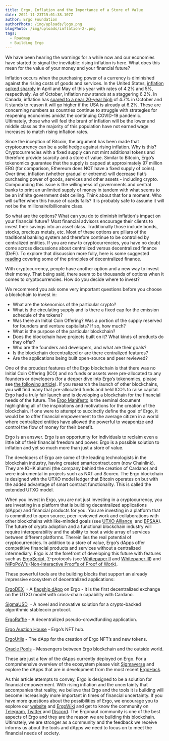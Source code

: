 ```yaml
---
title: Ergo, Inflation and the Importance of a Store of Value
date: 2021-11-23T15:01:38.107Z
author: Ergo Foundation
authorPhoto: /img/uploads/logo.png
blogPhoto: /img/uploads/inflation-2-.png
tags:
  - Roadmap
  - Building Ergo
---
```

<!--StartFragment-->

We have been hearing the warnings for a while now and our economies have started to signal the inevitable: rising inflation is here. What does this mean for the value of your money and your financial future? 

Inflation occurs when the purchasing power of a currency is diminished against the rising costs of goods and services. In the United States, [inflation spiked sharply](https://www.usinflationcalculator.com/inflation/current-inflation-rates/) in April and May of this year with rates of 4.2% and 5%, respectively. As of October, inflation now stands at a staggering 6.2%. In Canada, inflation has [soared to a near 20-year high](https://financialpost.com/news/economy/canadas-annual-inflation-rate-hits-4-7-in-oct-highest-since-feb-2003) of 4.7% in October and it stands to reason it will go higher if the USA is already at 6.2%. These are concerning numbers as countries continue to struggle with strategies for reopening economies amidst the continuing COVID-19 pandemic. Ultimately, those who will feel the brunt of inflation will be the lower and middle class as the majority of this population have not earned wage increases to match rising inflation rates. 

Since the inception of Bitcoin, the argument has been made that cryptocurrency can be a solid hedge against rising inflation. Why is this? Cryptocurrencies with a fixed supply can not mint additional tokens and therefore provide scarcity and a store of value. Similar to Bitcoin, Ergo’s tokenomics guarantee that the supply is capped at approximately 97 million ERG (for comparison, Ethereum does NOT have a fixed supply of coins). Over time, inflation (whether gradual or extreme) will decrease fiat’s purchasing power of goods, services and other assets - including crypto. Compounding this issue is the willingness of governments and central banks to print an unlimited supply of money in tandem with what seems to be an infinite government debt ceiling. Think about that for a moment. Who will suffer when this house of cards falls? It is probably safe to assume it will not be the millionaire/billionaire class.

So what are the options? What can you do to diminish inflation's impact on your financial future? Most financial advisors encourage their clients to invest their savings into an asset class. Traditionally those include bonds, stocks, precious metals, etc. Most of these options are pillars of the traditional banking system and therefore continue to be controlled by centralized entities. If you are new to cryptocurrencies, you have no doubt come across discussions about centralized versus decentralized finance (DeFi). To explore that discussion more fully, here is some suggested [reading](https://medium.com/stably-blog/decentralized-finance-vs-traditional-finance-what-you-need-to-know-3b57aed7a0c2) covering some of the principles of decentralized finance.

With cryptocurrency, people have another option and a new way to invest their money. That being said, there seem to be thousands of options when it comes to cryptocurrencies. How do you decide where to invest? 

We recommend you ask some very important questions before you choose a blockchain to invest in:

* What are the tokenomics of the particular crypto?
* What is the circulating supply and is there a fixed cap for the emission schedule of the tokens?
* Was there an Initial Coin Offering? Was a portion of the supply reserved for founders and venture capitalists? If so, how much?
* What is the purpose of the particular blockchain?
* Does the blockchain have projects built on it? What kinds of products do they offer?
* Who are the founders and developers, and what are their goals?
* Is the blockchain decentralized or are there centralized features?
* Are the applications being built open-source and peer reviewed?

One of the proudest features of the Ergo blockchain is that there was no Initial Coin Offering (ICO) and no funds or assets were pre-allocated to any founders or developers (for a deeper dive into Ergo’s tokenomics, please see [the following article](https://ergoplatform.org/en/blog/2021-11-05-ergo-blockchain-tokenomics-and-finance/)). If you research the launch of other blockchains, you will find many that pre-allocated funds and held ICO’s to raise capital. Ergo had a truly fair launch and is developing a blockchain for the financial needs of the future. The [Ergo Manifesto](https://ergoplatform.org/en/blog/2021-04-26-the-ergo-manifesto/) is the seminal document highlighting all of the inspirations and motivations for the creation of the blockchain. If one were to attempt to succinctly define the goal of Ergo, it would be to offer financial empowerment to the average citizen in a world where centralized entities have allowed the powerful to weaponize and control the flow of money for their benefit.

Ergo is an answer. Ergo is an opportunity for individuals to reclaim even a little bit of their financial freedom and power. Ergo is a possible solution to inflation and yet so much more than just a store of value.

The developers of Ergo are some of the leading technologists in the blockchain industry, having created smartcontract.com (now Chainlink). They are IOHK alumni (the company behind the creation of Cardano) and were instrumental in projects such as NXT and Scorex. The Ergo blockchain is designed with the UTXO model ledger that Bitcoin operates on but with the added advantage of smart contract functionality. This is called the extended UTXO model.

When you invest in Ergo, you are not just investing in a cryptocurrency, you are investing in a platform that is building decentralized applications (dApps) and financial products for you. You are investing in a platform that is committed to open source, peer-reviewed work and collaborations with other blockchains with like-minded goals (see [UTXO Alliance](https://utxo-alliance.org/)  and [BPSAA](https://bpsaa.vision/)). The future of crypto adoption and a functional blockchain industry will require interoperability and the ability to host a wide array of services between different platforms. Therein lies the real potential of cryptocurrencies. In addition to a store of value, Ergo’s dApps offer competitive financial products and services without a centralized intermediary. Ergo is at the forefront of developing this future with features such as [ErgoScript](https://ergoplatform.org/docs/ErgoScript.pdf), Σ-protocols (see [Whitepaper II](https://ergoplatform.org/docs/ErgoScript.pdf) and [Whitepaper III](https://ergoplatform.org/docs/AdvancedErgoScriptTutorial.pdf)) and [NiPoPoW’s (Non-Interactive Proof’s of Proof of Work)](https://ergoplatform.org/en/blog/2021-08-26-nipopow-applications-light-clients-and-side-chains/).

These powerful tools are the building blocks that support an already impressive ecosystem of decentralized applications:

[ErgoDEX](https://bit.ly/3oPGwzt)  - A [flagship dApp](https://ergoplatform.org/en/blog/2021-07-21-ergodex-a-cross-chain-workhorse/) on Ergo - it is the first decentralized exchange on the UTXO model with cross-chain capability with Cardano.

[SigmaUSD](https://bit.ly/3nFRKHx)  - A novel and innovative solution for a crypto-backed algorithmic stablecoin protocol.

[ErgoRaffle](https://bit.ly/3DI15nT) - A decentralized pseudo-crowdfunding application.

[Ergo Auction House](https://bit.ly/3DHCorr) - Ergo’s NFT hub.

[ErgoUtils](https://bit.ly/3kYyT8V) - The dApp for the creation of Ergo NFT’s and new tokens.

[Oracle Pools](https://bit.ly/3kYfIMm) - Messengers between Ergo blockchain and the outside world.

These are just a few of the dApps currently deployed on Ergo. For a comprehensive overview of the ecosystem please visit [Sigmaverse](https://bit.ly/3kRCqpo) and explore the dApps that are in development from the most recent [ErgoHack](https://ergoplatform.org/en/blog/2021-10-21-ergohack-ii-results/).

As this article attempts to convey, Ergo is designed to be a solution for financial empowerment. With rising inflation and the uncertainty that accompanies that reality, we believe that Ergo and the tools it is building will become increasingly more important in times of financial uncertainty. If you have more questions about the possibilities of Ergo, we encourage you to explore our [website](https://ergoplatform.org/en/) and [ErgoWiki](https://bit.ly/3x6Iak8) and get to know the community on [Telegram](https://t.me/ergoplatform), [Twitter](https://twitter.com/ergoplatformorg) and [Discord](https://discord.com/invite/kj7s7nb). The Ergonaut community is one of the best aspects of Ergo and they are the reason we are building this blockchain. Ultimately, we are stronger as a community and the feedback we receive informs us about the tools and dApps we need to focus on to meet the financial needs of society.

<!--EndFragment-->